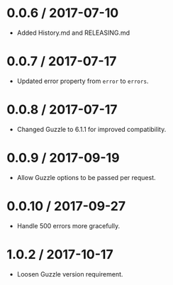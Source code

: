 0.0.6 / 2017-07-10
==================

  * Added History.md and RELEASING.md

0.0.7 / 2017-07-17
==================

  * Updated error property from `error` to `errors`.

0.0.8 / 2017-07-17
==================

  * Changed Guzzle to 6.1.1 for improved compatibility.

0.0.9 / 2017-09-19
==================

  * Allow Guzzle options to be passed per request.

0.0.10 / 2017-09-27
===================

  * Handle 500 errors more gracefully.

1.0.2 / 2017-10-17
==================

  * Loosen Guzzle version requirement.
